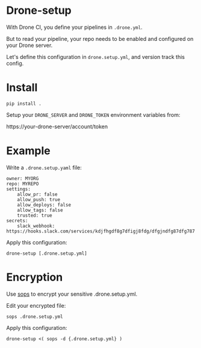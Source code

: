 # Drone-setup

With Drone CI, you define your pipelines in `.drone.yml`.

But to read your pipeline, your repo needs to be enabled and configured on your Drone server.

Let's define this configuration in `drone.setup.yml`, and version track this config.

# Install
```
pip install .
```

Setup your `DRONE_SERVER` and `DRONE_TOKEN` environment variables from:

https://your-drone-server/account/token

# Example
Write a `.drone.setup.yaml` file:
```
owner: MYORG
repo: MYREPO
settings:
    allow_pr: false
    allow_push: true
    allow_deploys: false
    allow_tags: false
    trusted: true
secrets:
    slack_webhook: https://hooks.slack.com/services/kdjfhgdf8g7dfigj8fdg/dfgjndfg87dfg787
```

Apply this configuration:
```
drone-setup [.drone.setup.yml]
```

# Encryption
Use [sops](https://github.com/mozilla/sops) to encrypt your sensitive .drone.setup.yml.

Edit your encrypted file:
```
sops .drone.setup.yml
```

Apply this configuration:
```
drone-setup <( sops -d {.drone.setup.yml} )
```

